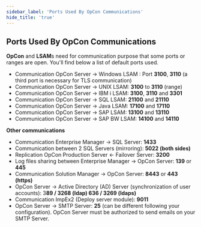 ```yaml
---
sidebar_label: 'Ports Used By OpCon Communications'
hide_title: 'true'
---
```


## Ports Used By OpCon Communications

**OpCon** and **LSAM**s need for communication purpose that some ports or ranges are open. You'll find below a list of default ports used. 

* Communication OpCon Server -> Windows LSAM : Port **3100**, **3110** (a third port is necessary for TLS communication)
* Communication OpCon Server -> UNIX LSAM: **3100** to **3110** (range)
* Communication OpCon Server -> IBM i LSAM: **3100**, **3110** and **3301**
* Communication OpCon Server -> SQL LSAM: **21100** and **21110**
* Communication OpCon Server -> Java LSAM: **17100** and **17110**
* Communication OpCon Server -> SAP LSAM: **13100** and **13110**
* Communication OpCon Server -> SAP BW LSAM: **14100** and **14110**

**Other communications**

* Communication Enterprise Manager -> SQL Server: **1433**
* Communication between 2 SQL Servers (mirroring): **5022 (both sides)**
* Replication OpCon Production Server <- Failover Server: **3200**
* Log files sharing between Enterprise Manager -> OpCon Server: **139** or **445**
* Communication Solution Manager -> OpCon Server: **8443** or **443 (https)**
* OpCon Server -> Active Directory (AD) Server (synchronization of user accounts): 3**89 / 3268 (ldap) 636 / 3269 (ldaps)**
* Communication ImpEx2 (Deploy server module): **9011**
* OpCon Server -> SMTP Server: **25** (can be different following your configuration). OpCon Server must be authorized to send emails on your SMTP Server. 